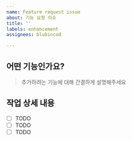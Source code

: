 ```yaml
---
name: Feature request issue
about: 기능 요청 이슈
title: ''
labels: enhancement
assignees: blubincod

---
```


## 어떤 기능인가요?

> 추가하려는 기능에 대해 간결하게 설명해주세요

## 작업 상세 내용

- [ ] TODO
- [ ] TODO
- [ ] TODO
